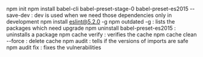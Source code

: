  npm init
 npm install babel-cli babel-preset-stage-0 babel-preset-es2015 --save-dev : dev is used when we need those dependencies only in development 
 npm install eslint@5.2.0 -g
 npm outdated -g : lists the packages which need upgrade
 npm uninstall babel-preset-es2015 : uninstalls a package
 npm cache verify : verifies the cache
 npm cache clean --force : delete cache
 npm audit : tells if the versions of imports are safe
 npm audit fix : fixes the vulnerabilities
 